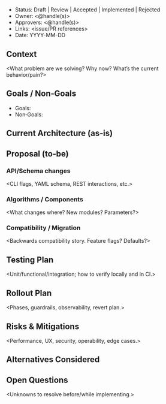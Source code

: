 # <Feature Title>

- Status: Draft | Review | Accepted | Implemented | Rejected
- Owner: <@handle(s)>
- Approvers: <@handle(s)>
- Links: <issue/PR references>
- Date: YYYY-MM-DD

## Context
<What problem are we solving? Why now? What’s the current behavior/pain?>

## Goals / Non‑Goals
- Goals:
- Non‑Goals:

## Current Architecture (as‑is)
<Brief overview of components impacted. Pointers to code and docs.>

## Proposal (to‑be)
### API/Schema changes
<CLI flags, YAML schema, REST interactions, etc.>

### Algorithms / Components
<What changes where? New modules? Parameters?>

### Compatibility / Migration
<Backwards compatibility story. Feature flags? Defaults?>

## Testing Plan
<Unit/functional/integration; how to verify locally and in CI.>

## Rollout Plan
<Phases, guardrails, observability, revert plan.>

## Risks & Mitigations
<Performance, UX, security, operability, edge cases.>

## Alternatives Considered
<Briefly list and why rejected.>

## Open Questions
<Unknowns to resolve before/while implementing.>
